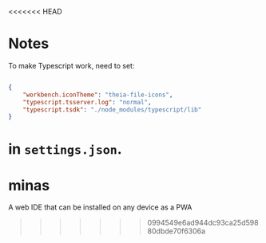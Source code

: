 <<<<<<< HEAD
# Notes

To make Typescript work, need to set:

```json

{
    "workbench.iconTheme": "theia-file-icons",
    "typescript.tsserver.log": "normal",
    "typescript.tsdk": "./node_modules/typescript/lib"
}

```

in `settings.json`.
=======
# minas
A web IDE that can be installed on any device as a PWA
>>>>>>> 0994549e6ad944dc93ca25d59880dbde70f6306a
